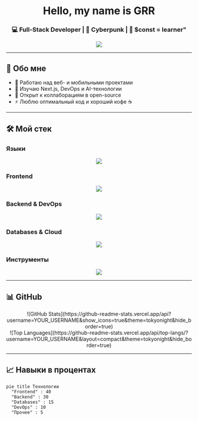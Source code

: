<!-- ========================= WELCOME ========================= -->
<h1 align="center">Hello, my name is GRR</h1>
<h3 align="center">
  💻 Full-Stack Developer | 🚀 Cyberpunk | 🌱 $const = learner"
</h3>
<p align="center">
  <img src="https://readme-typing-svg.herokuapp.com?size=28&duration=3000&color=FF5733&center=true&vCenter=true&lines=Создаю+чистый+код;Люблю+open-source;Исследую+новые+технологии" />
</p>

---

## 🔹 Обо мне
- 🔭 Работаю над веб- и мобильными проектами  
- 🌱 Изучаю Next.js, DevOps и AI-технологии  
- 👯 Открыт к коллаборациям в open-source  
- ⚡ Люблю оптимальный код и хороший кофе ☕  

---

## 🛠 Мой стек

### Языки
<p align="center">
  <img src="https://skillicons.dev/icons?i=js,ts,python,go,java" />
</p>

### Frontend
<p align="center">
  <img src="https://skillicons.dev/icons?i=react,nextjs,vue,tailwind,html,css" />
</p>

### Backend & DevOps
<p align="center">
  <img src="https://skillicons.dev/icons?i=nodejs,express,django,spring,docker,kubernetes,nginx" />
</p>

### Databases & Cloud
<p align="center">
  <img src="https://skillicons.dev/icons?i=mysql,postgresql,mongodb,redis,aws,gcp,firebase" />
</p>

### Инструменты
<p align="center">
  <img src="https://skillicons.dev/icons?i=git,github,vscode,linux,figma,postman" />
</p>

---

## 📊 GitHub

<p align="center">
  ![GitHub Stats](https://github-readme-stats.vercel.app/api?username=YOUR_USERNAME&show_icons=true&theme=tokyonight&hide_border=true)
  <br/>
  ![Top Languages](https://github-readme-stats.vercel.app/api/top-langs/?username=YOUR_USERNAME&layout=compact&theme=tokyonight&hide_border=true)
</p>

---

## 📈 Навыки в процентах
```mermaid
pie title Технологии
  "Frontend" : 40
  "Backend" : 30
  "Databases" : 15
  "DevOps" : 10
  "Прочее" : 5
